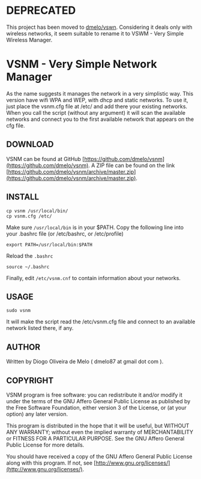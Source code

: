 DEPRECATED
==========

This project has been moved to [dmelo/vswn](https://github.com/dmelo/vswm).
Considering it deals only with wireless networks, it seem suitable to rename
it to VSWM - Very Simple Wireless Manager.




VSNM - Very Simple Network Manager
==================================

As the name suggests it manages the network in a very simplistic way. This 
version have wifi WPA and WEP, with dhcp and static networks. To use it, just 
place the vsnm.cfg file at /etc/ and add there your existing networks. When you
call the script (without any argument) it will scan the available networks and
connect you to the first available network that appears on the cfg file.


DOWNLOAD
--------

VSNM can be found at GitHub
[https://github.com/dmelo/vsnm](https://github.com/dmelo/vsnm). A ZIP file can
be found on the link
[https://github.com/dmelo/vsnm/archive/master.zip](https://github.com/dmelo/vsnm/archive/master.zip).


INSTALL
-------

    cp vsnm /usr/local/bin/
    cp vsnm.cfg /etc/

Make sure `/usr/local/bin` is in your $PATH. Copy the following line into your
.bashrc file (or /etc/bashrc, or /etc/profile)

    export PATH=/usr/local/bin:$PATH

Reload the `.bashrc`

    source ~/.bashrc

Finally, edit `/etc/vsnm.cnf` to contain information about your networks.


USAGE
-----

    sudo vsnm

It will make the script read the /etc/vsnm.cfg file and connect to an available 
network listed there, if any.


AUTHOR
------

Written by Diogo Oliveira de Melo ( dmelo87 at gmail dot com ).


COPYRIGHT
---------

VSNM program is free software: you can redistribute it and/or modify
it under the terms of the GNU Affero General Public License as published by
the Free Software Foundation, either version 3 of the License, or
(at your option) any later version.

This program is distributed in the hope that it will be useful,
but WITHOUT ANY WARRANTY; without even the implied warranty of
MERCHANTABILITY or FITNESS FOR A PARTICULAR PURPOSE.  See the
GNU Affero General Public License for more details.

You should have received a copy of the GNU Affero General Public License
along with this program.  If not, see
[http://www.gnu.org/licenses/](http://www.gnu.org/licenses/).
